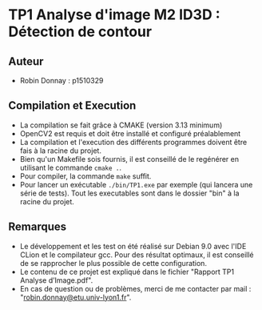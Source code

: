 # TP1 Analyse d'image M2 ID3D : Détection de contour

## Auteur
- Robin Donnay : p1510329

## Compilation et Execution
- La compilation se fait grâce à CMAKE (version 3.13 minimum)
- OpenCV2 est requis et doit être installé et configuré préalablement
- La compilation et l'execution des différents programmes doivent être fais à la racine du projet.
- Bien qu'un Makefile sois fournis, il est conseillé de le regénérer en utilisant le commande `cmake .`.
- Pour compiler, la commande `make` suffit.
- Pour lancer un exécutable `./bin/TP1.exe` par exemple (qui lancera une série de tests). Tout les executables sont dans le dossier "bin" à la racine du projet.


## Remarques
- Le développement et les test on été réalisé sur Debian 9.0 avec l'IDE CLion et le compilateur gcc. Pour des résultat optimaux, il est conseillé de se rapprocher le plus possible de cette configuration.
- Le contenu de ce projet est expliqué dans le fichier "Rapport TP1 Analyse d’Image.pdf".
- En cas de question ou de problèmes, merci de me contacter par mail : "robin.donnay@etu.univ-lyon1.fr".
